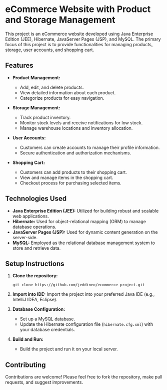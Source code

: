 # eCommerce Website with Product and Storage Management

This project is an eCommerce website developed using Java Enterprise Edition (JEE), Hibernate, JavaServer Pages (JSP), and MySQL. The primary focus of this project is to provide functionalities for managing products, storage, user accounts, and shopping cart.

## Features

- **Product Management:**
  - Add, edit, and delete products.
  - View detailed information about each product.
  - Categorize products for easy navigation.

- **Storage Management:**
  - Track product inventory.
  - Monitor stock levels and receive notifications for low stock.
  - Manage warehouse locations and inventory allocation.

- **User Accounts:**
  - Customers can create accounts to manage their profile information.
  - Secure authentication and authorization mechanisms.

- **Shopping Cart:**
  - Customers can add products to their shopping cart.
  - View and manage items in the shopping cart.
  - Checkout process for purchasing selected items.

## Technologies Used

- **Java Enterprise Edition (JEE):** Utilized for building robust and scalable web applications.
- **Hibernate:** Used for object-relational mapping (ORM) to manage database operations.
- **JavaServer Pages (JSP):** Used for dynamic content generation on the server-side.
- **MySQL:** Employed as the relational database management system to store and retrieve data.

## Setup Instructions

1. **Clone the repository:**
   ```
   git clone https://github.com/jeddineo/ecommerce-project.git
   ```

2. **Import into IDE:**
   Import the project into your preferred Java IDE (e.g., IntelliJ IDEA, Eclipse).

3. **Database Configuration:**
   - Set up a MySQL database.
   - Update the Hibernate configuration file (`hibernate.cfg.xml`) with your database credentials.

4. **Build and Run:**
   - Build the project and run it on your local server.

## Contributing

Contributions are welcome! Please feel free to fork the repository, make pull requests, and suggest improvements.





